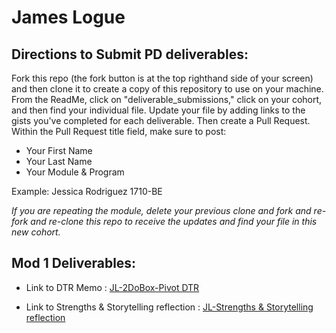 # James Logue

## Directions to Submit PD deliverables:
Fork this repo (the fork button is at the top righthand side of your screen) and then clone it to create a copy of this repository to use on your machine. From the ReadMe, click on "deliverable_submissions," click on your cohort, and then find your individual file. Update your file by adding links to the gists you've completed for each deliverable. Then create a Pull Request. Within the Pull Request title field, make sure to post:

* Your First Name
* Your Last Name
* Your Module & Program

Example: Jessica Rodriguez 1710-BE

*If you are repeating the module, delete your previous clone and fork and re-fork and re-clone this repo to receive the updates and find your file in this new cohort.*

## Mod 1 Deliverables:
* Link to DTR Memo : [JL-2DoBox-Pivot DTR](https://gist.github.com/jjlljj/926d9e116271a2f157a814451ed44d8c)

* Link to Strengths & Storytelling reflection : [JL-Strengths & Storytelling reflection](https://gist.github.com/jjlljj/58c7cbf42759204f3a87e61ce00c0fe5#file-jl-strengths-and-storytelling-reflection)
